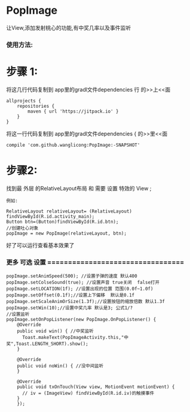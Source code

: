 # PopImage
让View,添加发射桃心的功能,有中奖几率以及事件监听

### 使用方法:

# 步骤 1:
将这几行代码复制到 app里的gradl文件dependencies 行 的>>上<<面

    allprojects {
        repositories {
            maven { url 'https://jitpack.io' }
        }
    }
将这一行代码复制到 app里的gradl文件dependencies { 的>>里<<面

    compile 'com.github.wanglicong:PopImage:-SNAPSHOT'



# 步骤2:
找到最 外层 的RelativeLayout布局  和 需要 设置 特效的 View ;

    例如:
    
    RelativeLayout relativeLayout= (RelativeLayout) findViewById(R.id.activity_main);
    Button btn=(Button)findViewById(R.id.btn);
    //创建吐心对象
    popImage = new PopImage(relativeLayout, btn);
    

好了可以运行查看基本效果了



### 更多 可选  设置 =================================
 
    popImage.setAnimSpeed(500); //设置子弹的速度 默认400
    popImage.setColseSound(true); //设置声音 true关闭  false打开
    popImage.setLOCATION(1f); //设置出现的位置 范围(0.0f~1.0f)
    popImage.setOffset(0.1f);//设置上下偏移  默认是0.1f
    popImage.setScaleAnimOrSize(1.3f);//设置按钮的缩放倍数 默认1.3f
    popImage.setWin(10);//设置中奖几率 默认是3; 公式1/?
    //设置监听
    popImage.setOnPopListener(new PopImage.OnPopListener() {
        @Override
        public void win() { //中奖监听
          Toast.makeText(PopImageActivity.this,"中奖",Toast.LENGTH_SHORT).show();
        }

        @Override
        public void noWin() { //没中间监听
        }

        @Override
        public void txOnTouch(View view, MotionEvent motionEvent) {
          // iv = (ImageView) findViewById(R.id.iv)的触摸事件
        }
        });








